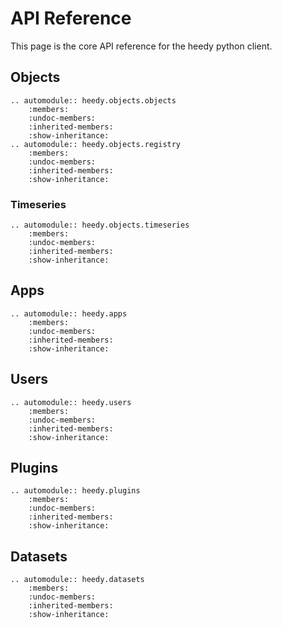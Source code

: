 # API Reference

This page is the core API reference for the heedy python client.

## Objects

```{eval-rst}
.. automodule:: heedy.objects.objects
    :members:
    :undoc-members:
    :inherited-members:
    :show-inheritance:
.. automodule:: heedy.objects.registry
    :members:
    :undoc-members:
    :inherited-members:
    :show-inheritance:
```

### Timeseries

```{eval-rst}
.. automodule:: heedy.objects.timeseries
    :members:
    :undoc-members:
    :inherited-members:
    :show-inheritance:
```

## Apps

```{eval-rst}
.. automodule:: heedy.apps
    :members:
    :undoc-members:
    :inherited-members:
    :show-inheritance:
```

## Users

```{eval-rst}
.. automodule:: heedy.users
    :members:
    :undoc-members:
    :inherited-members:
    :show-inheritance:
```

## Plugins

```{eval-rst}
.. automodule:: heedy.plugins
    :members:
    :undoc-members:
    :inherited-members:
    :show-inheritance:
```

## Datasets

```{eval-rst}
.. automodule:: heedy.datasets
    :members:
    :undoc-members:
    :inherited-members:
    :show-inheritance:
```
